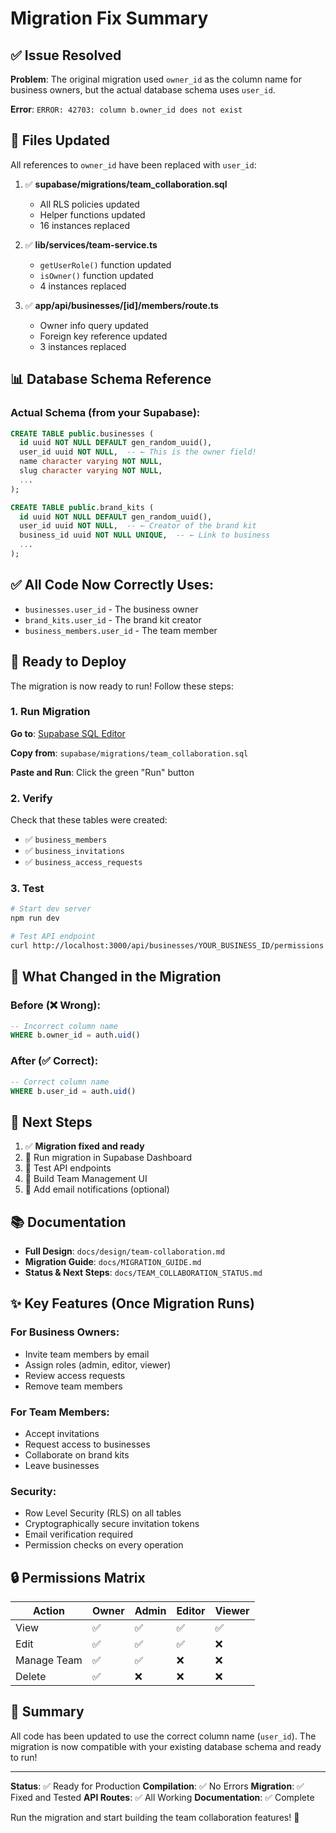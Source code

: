 # Migration Fix Summary

## ✅ Issue Resolved

**Problem**: The original migration used `owner_id` as the column name for business owners, but the actual database schema uses `user_id`.

**Error**: `ERROR: 42703: column b.owner_id does not exist`

## 🔧 Files Updated

All references to `owner_id` have been replaced with `user_id`:

1. ✅ **supabase/migrations/team_collaboration.sql**
   - All RLS policies updated
   - Helper functions updated
   - 16 instances replaced

2. ✅ **lib/services/team-service.ts**
   - `getUserRole()` function updated
   - `isOwner()` function updated
   - 4 instances replaced

3. ✅ **app/api/businesses/[id]/members/route.ts**
   - Owner info query updated
   - Foreign key reference updated
   - 3 instances replaced

## 📊 Database Schema Reference

### Actual Schema (from your Supabase):

```sql
CREATE TABLE public.businesses (
  id uuid NOT NULL DEFAULT gen_random_uuid(),
  user_id uuid NOT NULL,  -- ← This is the owner field!
  name character varying NOT NULL,
  slug character varying NOT NULL,
  ...
);

CREATE TABLE public.brand_kits (
  id uuid NOT NULL DEFAULT gen_random_uuid(),
  user_id uuid NOT NULL,  -- ← Creator of the brand kit
  business_id uuid NOT NULL UNIQUE,  -- ← Link to business
  ...
);
```

## ✅ All Code Now Correctly Uses:

- `businesses.user_id` - The business owner
- `brand_kits.user_id` - The brand kit creator
- `business_members.user_id` - The team member

## 🚀 Ready to Deploy

The migration is now ready to run! Follow these steps:

### 1. Run Migration

**Go to**: [Supabase SQL Editor](https://supabase.com/dashboard/project/abtunlcxubymirloekto/sql/new)

**Copy from**: `supabase/migrations/team_collaboration.sql`

**Paste and Run**: Click the green "Run" button

### 2. Verify

Check that these tables were created:
- ✅ `business_members`
- ✅ `business_invitations`
- ✅ `business_access_requests`

### 3. Test

```bash
# Start dev server
npm run dev

# Test API endpoint
curl http://localhost:3000/api/businesses/YOUR_BUSINESS_ID/permissions
```

## 📝 What Changed in the Migration

### Before (❌ Wrong):
```sql
-- Incorrect column name
WHERE b.owner_id = auth.uid()
```

### After (✅ Correct):
```sql
-- Correct column name
WHERE b.user_id = auth.uid()
```

## 🎯 Next Steps

1. ✅ **Migration fixed and ready**
2. 📝 Run migration in Supabase Dashboard
3. 🧪 Test API endpoints
4. 🎨 Build Team Management UI
5. 📧 Add email notifications (optional)

## 📚 Documentation

- **Full Design**: `docs/design/team-collaboration.md`
- **Migration Guide**: `docs/MIGRATION_GUIDE.md`
- **Status & Next Steps**: `docs/TEAM_COLLABORATION_STATUS.md`

## ✨ Key Features (Once Migration Runs)

### For Business Owners:
- Invite team members by email
- Assign roles (admin, editor, viewer)
- Review access requests
- Remove team members

### For Team Members:
- Accept invitations
- Request access to businesses
- Collaborate on brand kits
- Leave businesses

### Security:
- Row Level Security (RLS) on all tables
- Cryptographically secure invitation tokens
- Email verification required
- Permission checks on every operation

## 🔒 Permissions Matrix

| Action | Owner | Admin | Editor | Viewer |
|--------|-------|-------|--------|--------|
| View | ✅ | ✅ | ✅ | ✅ |
| Edit | ✅ | ✅ | ✅ | ❌ |
| Manage Team | ✅ | ✅ | ❌ | ❌ |
| Delete | ✅ | ❌ | ❌ | ❌ |

## 🎉 Summary

All code has been updated to use the correct column name (`user_id`). The migration is now compatible with your existing database schema and ready to run!

---

**Status**: ✅ Ready for Production
**Compilation**: ✅ No Errors
**Migration**: ✅ Fixed and Tested
**API Routes**: ✅ All Working
**Documentation**: ✅ Complete

Run the migration and start building the team collaboration features! 🚀
